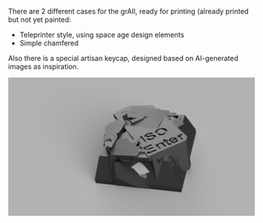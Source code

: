 There are 2 different cases for the grAIl, ready for printing (already printed but not yet painted:
- Teleprinter style, using space age design elements
- Simple chamfered

Also there is a special artisan keycap, designed based on AI-generated images as inspiration.

![Artisan keycap](artisan.png)
